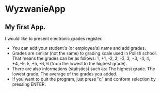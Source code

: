 # WyzwanieApp

## My first App. 

I would like to present electronic grades register. 

* You can add your student's (or employee's) name and add grades. 
* Grades are similar (not the same) to grading scale used in Polish school. That means the grades can be as follows:
  1, +1, -2, 2, -3, 3, +3, -4, 4, +4, -5, 5, +5, -6, 6 (from the lowest to the highest grade).
* There are also informations (statistics) such as: The highest grade. The lowest grade. The average of the grades you added.
* If you want to quit the program, just press "q" and conform selection by pressing ENTER.


